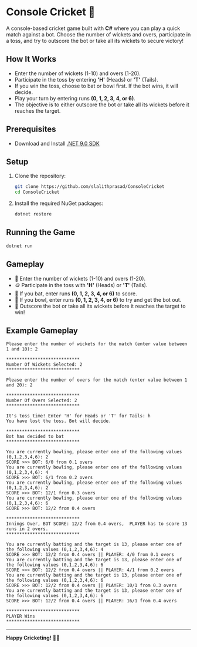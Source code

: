 # Console Cricket 🏏  

A console-based cricket game built with **C#** where you can play a quick match against a bot. Choose the number of wickets and overs, participate in a toss, and try to outscore the bot or take all its wickets to secure victory!

## How It Works  

- Enter the number of wickets (1-10) and overs (1-20).  
- Participate in the toss by entering **'H'** (Heads) or **'T'** (Tails).  
- If you win the toss, choose to bat or bowl first. If the bot wins, it will decide.  
- Play your turn by entering runs **(0, 1, 2, 3, 4, or 6)**.  
- The objective is to either outscore the bot or take all its wickets before it reaches the target.  

## Prerequisites  
- Download and Install [.NET 9.0 SDK](https://dotnet.microsoft.com/en-us/download)

## Setup  
1. Clone the repository:  
    ```bash
    git clone https://github.com/slalithprasad/ConsoleCricket
    cd ConsoleCricket
    ```
2. Install the required NuGet packages:  
    ```bash
    dotnet restore
    ```

## Running the Game  
```bash
dotnet run
```

## Gameplay  
- 🎲 Enter the number of wickets (1-10) and overs (1-20).  
- 🪙 Participate in the toss with **'H'** (Heads) or **'T'** (Tails).  
- 🏏 If you bat, enter runs **(0, 1, 2, 3, 4, or 6)** to score.  
- 🎳 If you bowl, enter runs **(0, 1, 2, 3, 4, or 6)** to try and get the bot out.  
- 🎉 Outscore the bot or take all its wickets before it reaches the target to win!  

## Example Gameplay  

```text
Please enter the number of wickets for the match (enter value between 1 and 10): 2

****************************
Number Of Wickets Selected: 2
****************************

Please enter the number of overs for the match (enter value between 1 and 20): 2

****************************
Number Of Overs Selected: 2
****************************

It's toss time! Enter 'H' for Heads or 'T' for Tails: h
You have lost the toss. Bot will decide.

****************************
Bot has decided to bat
****************************

You are currently bowling, please enter one of the following values (0,1,2,3,4,6): 2
SCORE >>> BOT: 6/0 from 0.1 overs
You are currently bowling, please enter one of the following values (0,1,2,3,4,6): 4
SCORE >>> BOT: 6/1 from 0.2 overs
You are currently bowling, please enter one of the following values (0,1,2,3,4,6): 2
SCORE >>> BOT: 12/1 from 0.3 overs
You are currently bowling, please enter one of the following values (0,1,2,3,4,6): 6
SCORE >>> BOT: 12/2 from 0.4 overs

****************************
Innings Over, BOT SCORE: 12/2 from 0.4 overs,  PLAYER has to score 13 runs in 2 overs.
****************************

You are currently batting and the target is 13, please enter one of the following values (0,1,2,3,4,6): 4
SCORE >>> BOT: 12/2 from 0.4 overs || PLAYER: 4/0 from 0.1 overs
You are currently batting and the target is 13, please enter one of the following values (0,1,2,3,4,6): 6
SCORE >>> BOT: 12/2 from 0.4 overs || PLAYER: 4/1 from 0.2 overs
You are currently batting and the target is 13, please enter one of the following values (0,1,2,3,4,6): 6
SCORE >>> BOT: 12/2 from 0.4 overs || PLAYER: 10/1 from 0.3 overs
You are currently batting and the target is 13, please enter one of the following values (0,1,2,3,4,6): 6
SCORE >>> BOT: 12/2 from 0.4 overs || PLAYER: 16/1 from 0.4 overs

****************************
PLAYER Wins
****************************
```

---

**Happy Cricketing!** 🎉🏏